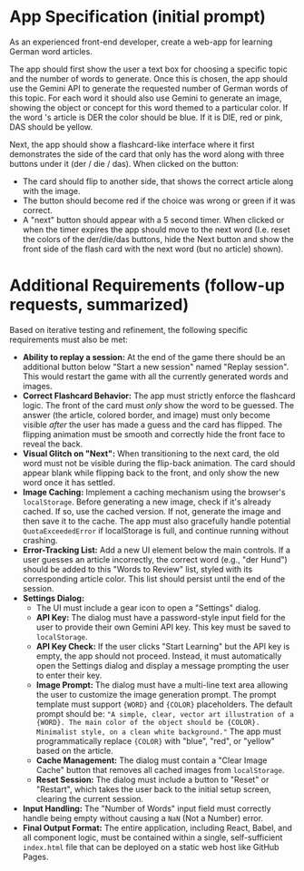 # App Specification (initial prompt)

As an experienced front-end developer, create a web-app for learning German word articles.

The app should first show the user a text box for choosing a specific topic and the number of words to generate. Once this is chosen, the app should use the Gemini API to generate the requested number of German words of this topic. For each word it should also use Gemini to generate an image, showing the object or concept for this word themed to a particular color. If the word 's article is DER the color should be blue. If it is DIE, red or pink, DAS should be yellow.

Next, the app should show a flashcard-like interface where it first demonstrates the side of the card that only has the word along with three buttons under it (der / die / das). When clicked on the button:

- The card should flip to another side, that shows the correct article along with the image.
- The button should become red if the choice was wrong or green if it was correct.
- A "next" button should appear with a 5 second timer. When clicked or when the timer expires the app should move to the next word (I.e. reset the colors of the der/die/das buttons, hide the Next button and show the front side of the flash card with the next word (but no article) shown).

# Additional Requirements (follow-up requests, summarized)

Based on iterative testing and refinement, the following specific requirements must also be met:

- **Ability to replay a session:** At the end of the game there should be an additional button below "Start a new session" named "Replay session". This would restart the game with all the currently generated words and images.
- **Correct Flashcard Behavior:** The app must strictly enforce the flashcard logic. The front of the card must *only* show the word to be guessed. The answer (the article, colored border, and image) must only become visible *after* the user has made a guess and the card has flipped. The flipping animation must be smooth and correctly hide the front face to reveal the back.
- **Visual Glitch on "Next":** When transitioning to the next card, the old word must not be visible during the flip-back animation. The card should appear blank while flipping back to the front, and only show the new word once it has settled.
- **Image Caching:** Implement a caching mechanism using the browser's `localStorage`. Before generating a new image, check if it's already cached. If so, use the cached version. If not, generate the image and then save it to the cache. The app must also gracefully handle potential `QuotaExceededError` if localStorage is full, and continue running without crashing.
- **Error-Tracking List:** Add a new UI element below the main controls. If a user guesses an article incorrectly, the correct word (e.g., "der Hund") should be added to this "Words to Review" list, styled with its corresponding article color. This list should persist until the end of the session.
- **Settings Dialog:**
    - The UI must include a gear icon to open a "Settings" dialog.
    - **API Key:** The dialog must have a password-style input field for the user to provide their own Gemini API key. This key must be saved to `localStorage`.
    - **API Key Check:** If the user clicks "Start Learning" but the API key is empty, the app should not proceed. Instead, it must automatically open the Settings dialog and display a message prompting the user to enter their key.
    - **Image Prompt:** The dialog must have a multi-line text area allowing the user to customize the image generation prompt. The prompt template must support `{WORD}` and `{COLOR}` placeholders. The default prompt should be: `"A simple, clear, vector art illustration of a {WORD}. The main color of the object should be {COLOR}. Minimalist style, on a clean white background."` The app must programmatically replace `{COLOR}` with "blue", "red", or "yellow" based on the article.
    - **Cache Management:** The dialog must contain a "Clear Image Cache" button that removes all cached images from `localStorage`.
    - **Reset Session:** The dialog must include a button to "Reset" or "Restart", which takes the user back to the initial setup screen, clearing the current session.
- **Input Handling:** The "Number of Words" input field must correctly handle being empty without causing a `NaN` (Not a Number) error.
- **Final Output Format:** The entire application, including React, Babel, and all component logic, must be contained within a single, self-sufficient `index.html` file that can be deployed on a static web host like GitHub Pages.
